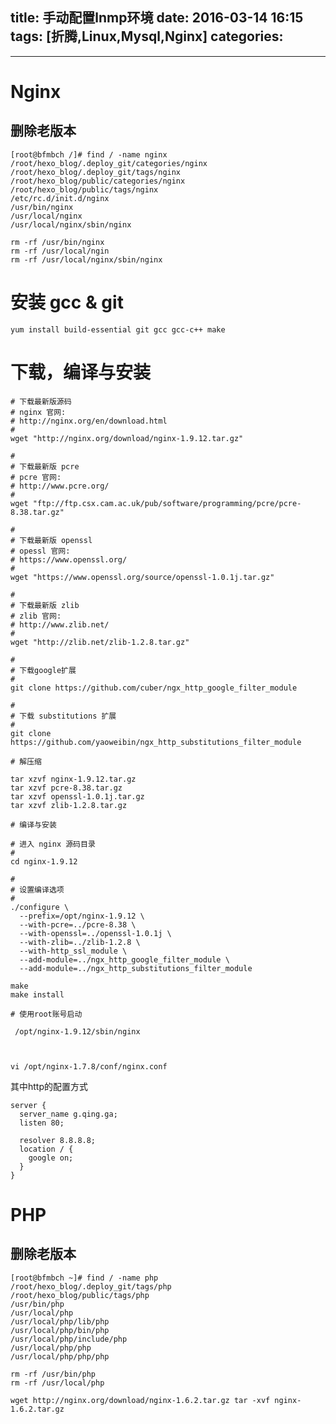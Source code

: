 title: 手动配置lnmp环境
date: 2016-03-14 16:15
tags: [折腾,Linux,Mysql,Nginx]
categories: 
---

<!-- more -->

---

# Nginx


## 删除老版本

    [root@bfmbch /]# find / -name nginx
	/root/hexo_blog/.deploy_git/categories/nginx
	/root/hexo_blog/.deploy_git/tags/nginx
	/root/hexo_blog/public/categories/nginx
	/root/hexo_blog/public/tags/nginx
	/etc/rc.d/init.d/nginx
	/usr/bin/nginx
	/usr/local/nginx
	/usr/local/nginx/sbin/nginx

	rm -rf /usr/bin/nginx
	rm -rf /usr/local/ngin
	rm -rf /usr/local/nginx/sbin/nginx

# 安装 gcc & git

    yum install build-essential git gcc gcc-c++ make

# 下载，编译与安装

	# 下载最新版源码
	# nginx 官网: 
	# http://nginx.org/en/download.html
	#
	wget "http://nginx.org/download/nginx-1.9.12.tar.gz"

	#
	# 下载最新版 pcre
	# pcre 官网:
	# http://www.pcre.org/
	#
	wget "ftp://ftp.csx.cam.ac.uk/pub/software/programming/pcre/pcre-8.38.tar.gz"

	#
	# 下载最新版 openssl
	# opessl 官网:
	# https://www.openssl.org/
	#
	wget "https://www.openssl.org/source/openssl-1.0.1j.tar.gz"

	#
	# 下载最新版 zlib
	# zlib 官网:
	# http://www.zlib.net/
	#
	wget "http://zlib.net/zlib-1.2.8.tar.gz"

	#
	# 下载google扩展
	#
	git clone https://github.com/cuber/ngx_http_google_filter_module

	#
	# 下载 substitutions 扩展
	#
	git clone https://github.com/yaoweibin/ngx_http_substitutions_filter_module

	# 解压缩

	tar xzvf nginx-1.9.12.tar.gz
	tar xzvf pcre-8.38.tar.gz
	tar xzvf openssl-1.0.1j.tar.gz
	tar xzvf zlib-1.2.8.tar.gz

	# 编译与安装

	# 进入 nginx 源码目录
	#
	cd nginx-1.9.12

	#
	# 设置编译选项
	#
	./configure \
	  --prefix=/opt/nginx-1.9.12 \
	  --with-pcre=../pcre-8.38 \
	  --with-openssl=../openssl-1.0.1j \
	  --with-zlib=../zlib-1.2.8 \
	  --with-http_ssl_module \
	  --add-module=../ngx_http_google_filter_module \
	  --add-module=../ngx_http_substitutions_filter_module

	make
	make install

	# 使用root账号启动

	 /opt/nginx-1.9.12/sbin/nginx



	vi /opt/nginx-1.7.8/conf/nginx.conf
	
其中http的配置方式

	server {
	  server_name g.qing.ga;
	  listen 80;

	  resolver 8.8.8.8;
	  location / {
	    google on;
	  }
	}

# PHP

## 删除老版本

	[root@bfmbch ~]# find / -name php
	/root/hexo_blog/.deploy_git/tags/php
	/root/hexo_blog/public/tags/php
	/usr/bin/php
	/usr/local/php
	/usr/local/php/lib/php
	/usr/local/php/bin/php
	/usr/local/php/include/php
	/usr/local/php/php
	/usr/local/php/php/php

	rm -rf /usr/bin/php
	rm -rf /usr/local/php

	wget http://nginx.org/download/nginx-1.6.2.tar.gz tar -xvf nginx-1.6.2.tar.gz





